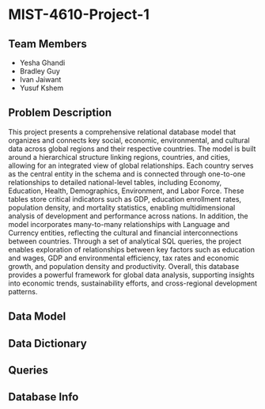 # MIST-4610-Project-1

## Team Members
- Yesha Ghandi
- Bradley Guy
- Ivan Jaiwant
- Yusuf Kshem

## Problem Description
This project presents a comprehensive relational database model that organizes and connects key social, economic, environmental, and cultural data across global regions and their respective countries. The model is built around a hierarchical structure linking regions, countries, and cities, allowing for an integrated view of global relationships. Each country serves as the central entity in the schema and is connected through one-to-one relationships to detailed national-level tables, including Economy, Education, Health, Demographics, Environment, and Labor Force. These tables store critical indicators such as GDP, education enrollment rates, population density, and mortality statistics, enabling multidimensional analysis of development and performance across nations. In addition, the model incorporates many-to-many relationships with Language and Currency entities, reflecting the cultural and financial interconnections between countries. Through a set of analytical SQL queries, the project enables exploration of relationships between key factors such as education and wages, GDP and environmental efficiency, tax rates and economic growth, and population density and productivity. Overall, this database provides a powerful framework for global data analysis, supporting insights into economic trends, sustainability efforts, and cross-regional development patterns.
## Data Model




## Data Dictionary



## Queries



## Database Info

